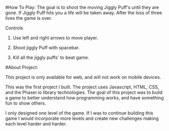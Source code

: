 #How To Play:
The goal is to shoot the moving Jiggly Puff's until they are gone. If Jiggly Puff hits you a life will be taken away. After the loss of three lives the game is over.

Controls

1. Use left and right arrows to move player.

2. Shoot jiggly Puff with spacebar.

3. Kill all the jiggly puffs' to beat game.

#About Project:

This project is only available for web, and will not work on mobile devices.


This was the first project I built. The project uses Javascript, HTML, CSS, and the Phaser.io library technologies. The goal of this project was to build a game to better understand how programming works, and have something fun to show others. 


I only designed one level of the game. If I was to continue building this game I would incorporate more levels and create new challenges making each level harder and harder.
